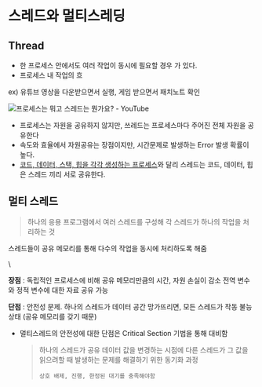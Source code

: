 # 스레드와 멀티스레딩

## Thread

* 한 프로세스 안에서도 여러 작업이 동시에 필요할 경우 가 있다.
* 프로세스 내 작업의 흐

ex) 유튜브 영상을 다운받으면서 실행, 게임 받으면서 패치노트 확인

![프로세스는 뭐고 스레드는 뭔가요? - YouTube](../.gitbook/assets/2020-07-05\_14-40-17.png)

* 프로세스는 자원을 공유하지 않지만, 쓰레드는 프로세스마다 주어진 전체 자원을 공유한다
* 속도와 효율에서 자원공유는 장점이지만, 시간문제로 발생하는 Error 발생 확률이 높다.
* [코드, 데이터, 스택, 힙을 각각 생성하는 프로세스](Process\&Thread.md#undefined-2)와 달리 스레드는 코드, 데이터, 힙은 스레드 끼리 서로 공유한다.



## **멀티 스레드**

> 하나의 응용 프로그램에서 여러 스레드를 구성해 각 스레드가 하나의 작업을 처리하는 것

스레드들이 공유 메모리를 통해 다수의 작업을 동시에 처리하도록 해줌

\


**장점** : 독립적인 프로세스에 비해 공유 메모리만큼의 시간, 자원 손실이 감소 전역 변수와 정적 변수에 대한 자료 공유 가능

**단점** : 안전성 문제. 하나의 스레드가 데이터 공간 망가뜨리면, 모든 스레드가 작동 불능 상태 (공유 메모리를 갖기 때문)

*   멀티스레드의 안전성에 대한 단점은 Critical Section 기법을 통해 대비함

    > 하나의 스레드가 공유 데이터 값을 변경하는 시점에 다른 스레드가 그 값을 읽으려할 때 발생하는 문제를 해결하기 위한 동기화 과정
    >
    > ```
    > 상호 배제, 진행, 한정된 대기를 충족해야함
    > ```
